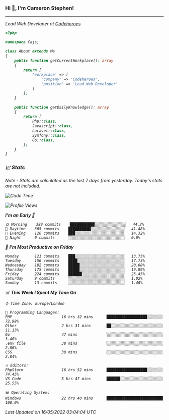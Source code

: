 ### Hi 👋, I'm Cameron Stephen!
<hr>
<p><em>Lead Web Developer at <a href="https://codeheroes.co.uk">Codeheroes</a></p>


```php
<?php

namespace Cajs;

class About extends Me
{
    public function getCurrentWorkplace(): array
    {
        return [
            'workplace' => [
                'company' => 'Codeheroes',
                'position' => 'Lead Web Developer'
            ]
        ];
    }

    public function getDailyKnowledge(): array
    {
        return [
            Php::class,
            Javascript::class,
            Laravel::class,
            Symfony::class,
            Go::class,
        ];
    }
}
```

### 📈 Stats
<p><em>Note - Stats are calculated as the last 7 days from yesterday. Today's stats are not included.</em></p>


<!--START_SECTION:waka-->
![Code Time](http://img.shields.io/badge/Code%20Time-2%2C865%20hrs%2045%20mins-blue)

![Profile Views](http://img.shields.io/badge/Profile%20Views-0-blue)

**I'm an Early 🐤** 

```text
🌞 Morning    389 commits    ███████████░░░░░░░░░░░░░░   44.2% 
🌆 Daytime    365 commits    ██████████░░░░░░░░░░░░░░░   41.48% 
🌃 Evening    126 commits    ███░░░░░░░░░░░░░░░░░░░░░░   14.32% 
🌙 Night      0 commits      ░░░░░░░░░░░░░░░░░░░░░░░░░   0.0%

```
📅 **I'm Most Productive on Friday** 

```text
Monday       121 commits    ███░░░░░░░░░░░░░░░░░░░░░░   13.75% 
Tuesday      156 commits    ████░░░░░░░░░░░░░░░░░░░░░   17.73% 
Wednesday    182 commits    █████░░░░░░░░░░░░░░░░░░░░   20.68% 
Thursday     175 commits    █████░░░░░░░░░░░░░░░░░░░░   19.89% 
Friday       224 commits    ██████░░░░░░░░░░░░░░░░░░░   25.45% 
Saturday     9 commits      ░░░░░░░░░░░░░░░░░░░░░░░░░   1.02% 
Sunday       13 commits     ░░░░░░░░░░░░░░░░░░░░░░░░░   1.48%

```


📊 **This Week I Spent My Time On** 

```text
⌚︎ Time Zone: Europe/London

💬 Programming Languages: 
PHP                      16 hrs 32 mins      ██████████████████░░░░░░░   72.98% 
Other                    2 hrs 31 mins       ██░░░░░░░░░░░░░░░░░░░░░░░   11.13% 
Go                       47 mins             ░░░░░░░░░░░░░░░░░░░░░░░░░   3.46% 
.env file                38 mins             ░░░░░░░░░░░░░░░░░░░░░░░░░   2.86% 
CSS                      38 mins             ░░░░░░░░░░░░░░░░░░░░░░░░░   2.84%

🔥 Editors: 
PhpStorm                 16 hrs 52 mins      ██████████████████░░░░░░░   74.45% 
VS Code                  5 hrs 47 mins       ██████░░░░░░░░░░░░░░░░░░░   25.55%

💻 Operating System: 
Windows                  22 hrs 40 mins      █████████████████████████   100.0%

```


 Last Updated on 16/05/2022 03:04:04 UTC
<!--END_SECTION:waka-->
